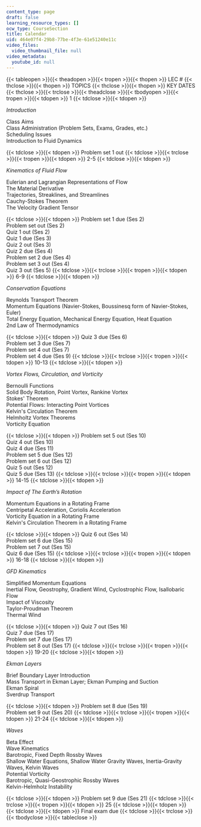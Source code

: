 ```yaml
---
content_type: page
draft: false
learning_resource_types: []
ocw_type: CourseSection
title: Calendar
uid: 464e07f4-29b8-77be-4f3e-61e51240e11c
video_files:
  video_thumbnail_file: null
video_metadata:
  youtube_id: null
---
```

{{< tableopen >}}{{< theadopen >}}{{< tropen >}}{{< thopen >}}
LEC #
{{< thclose >}}{{< thopen >}}
TOPICS
{{< thclose >}}{{< thopen >}}
KEY DATES
{{< thclose >}}{{< trclose >}}{{< theadclose >}}{{< tbodyopen >}}{{< tropen >}}{{< tdopen >}}
1
{{< tdclose >}}{{< tdopen >}}

_Introduction_

Class Aims   
Class Administration (Problem Sets, Exams, Grades, etc.)   
Scheduling Issues   
Introduction to Fluid Dynamics

{{< tdclose >}}{{< tdopen >}}
Problem set 1 out
{{< tdclose >}}{{< trclose >}}{{< tropen >}}{{< tdopen >}}
2-5
{{< tdclose >}}{{< tdopen >}}

_Kinematics of Fluid Flow_

Eulerian and Lagrangian Representations of Flow   
The Material Derivative   
Trajectories, Streaklines, and Streamlines   
Cauchy-Stokes Theorem   
The Velocity Gradient Tensor

{{< tdclose >}}{{< tdopen >}}
Problem set 1 due (Ses 2)   
Problem set out (Ses 2)   
Quiz 1 out (Ses 2)   
Quiz 1 due (Ses 3)   
Quiz 2 out (Ses 3)   
Quiz 2 due (Ses 4)   
Problem set 2 due (Ses 4)   
Problem set 3 out (Ses 4)   
Quiz 3 out (Ses 5)
{{< tdclose >}}{{< trclose >}}{{< tropen >}}{{< tdopen >}}
6-9
{{< tdclose >}}{{< tdopen >}}

_Conservation Equations_

Reynolds Transport Theorem   
Momentum Equations (Navier-Stokes, Boussinesq form of Navier-Stokes, Euler)   
Total Energy Equation, Mechanical Energy Equation, Heat Equation   
2nd Law of Thermodynamics

{{< tdclose >}}{{< tdopen >}}
Quiz 3 due (Ses 6)   
Problem set 3 due (Ses 7)   
Problem set 4 out (Ses 7)   
Problem set 4 due (Ses 9)
{{< tdclose >}}{{< trclose >}}{{< tropen >}}{{< tdopen >}}
10-13
{{< tdclose >}}{{< tdopen >}}

_Vortex Flows, Circulation, and Vorticity_

Bernoulli Functions   
Solid Body Rotation, Point Vortex, Rankine Vortex   
Stokes' Theorem   
Potential Flows: Interacting Point Vortices   
Kelvin's Circulation Theorem   
Helmholtz Vortex Theorems   
Vorticity Equation

{{< tdclose >}}{{< tdopen >}}
Problem set 5 out (Ses 10)   
Quiz 4 out (Ses 10)   
Quiz 4 due (Ses 11)   
Problem set 5 due (Ses 12)   
Problem set 6 out (Ses 12)   
Quiz 5 out (Ses 12)   
Quiz 5 due (Ses 13)
{{< tdclose >}}{{< trclose >}}{{< tropen >}}{{< tdopen >}}
14-15
{{< tdclose >}}{{< tdopen >}}

_Impact of The Earth’s Rotation_

Momentum Equations in a Rotating Frame   
Centripetal Acceleration, Coriolis Acceleration   
Vorticity Equation in a Rotating Frame   
Kelvin's Circulation Theorem in a Rotating Frame

{{< tdclose >}}{{< tdopen >}}
Quiz 6 out (Ses 14)   
Problem set 6 due (Ses 15)   
Problem set 7 out (Ses 15)   
Quiz 6 due (Ses 15)
{{< tdclose >}}{{< trclose >}}{{< tropen >}}{{< tdopen >}}
16-18
{{< tdclose >}}{{< tdopen >}}

_GFD Kinematics_

Simplified Momentum Equations   
Inertial Flow, Geostrophy, Gradient Wind, Cyclostrophic Flow, Isallobaric Flow   
Impact of Viscosity   
Taylor-Proudman Theorem   
Thermal Wind

{{< tdclose >}}{{< tdopen >}}
Quiz 7 out (Ses 16)   
Quiz 7 due (Ses 17)   
Problem set 7 due (Ses 17)   
Problem set 8 out (Ses 17)
{{< tdclose >}}{{< trclose >}}{{< tropen >}}{{< tdopen >}}
19-20
{{< tdclose >}}{{< tdopen >}}

_Ekman Layers_

Brief Boundary Layer Introduction   
Mass Transport in Ekman Layer; Ekman Pumping and Suction   
Ekman Spiral   
Sverdrup Transport

{{< tdclose >}}{{< tdopen >}}
Problem set 8 due (Ses 19)   
Problem set 9 out (Ses 20)
{{< tdclose >}}{{< trclose >}}{{< tropen >}}{{< tdopen >}}
21-24
{{< tdclose >}}{{< tdopen >}}

_Waves_

Beta Effect   
Wave Kinematics   
Barotropic, Fixed Depth Rossby Waves   
Shallow Water Equations, Shallow Water Gravity Waves, Inertia-Gravity Waves, Kelvin Waves   
Potential Vorticity   
Barotropic, Quasi-Geostrophic Rossby Waves   
Kelvin-Helmholz Instability

{{< tdclose >}}{{< tdopen >}}
Problem set 9 due (Ses 21)
{{< tdclose >}}{{< trclose >}}{{< tropen >}}{{< tdopen >}}
25
{{< tdclose >}}{{< tdopen >}}
 
{{< tdclose >}}{{< tdopen >}}
Final exam due
{{< tdclose >}}{{< trclose >}}{{< tbodyclose >}}{{< tableclose >}}